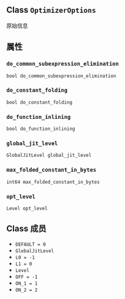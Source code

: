 

## Class  `OptimizerOptions` 
原始信息

## 属性


###  `do_common_subexpression_elimination` 
 `bool do_common_subexpression_elimination` 

###  `do_constant_folding` 
 `bool do_constant_folding` 

###  `do_function_inlining` 
 `bool do_function_inlining` 

###  `global_jit_level` 
 `GlobalJitLevel global_jit_level` 

###  `max_folded_constant_in_bytes` 
 `int64 max_folded_constant_in_bytes` 

###  `opt_level` 
 `Level opt_level` 

## Class 成员
-  `DEFAULT = 0`  
-  `GlobalJitLevel`  
-  `L0 = -1`  
-  `L1 = 0`  
-  `Level`  
-  `OFF = -1`  
-  `ON_1 = 1`  
-  `ON_2 = 2`  

